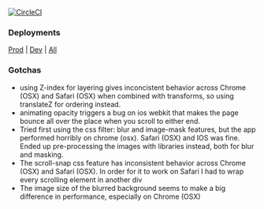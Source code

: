 [![CircleCI](https://circleci.com/gh/the-lost-souls/tls-home/tree/master.svg?style=svg)](https://circleci.com/gh/the-lost-souls/workflows/tls-home)


### Deployments
[Prod](https://the-lost-souls.github.io/tls-home/) | 
[Dev](https://the-lost-souls.github.io/tls-home/builds/latest) | 
[All](builds.md)

### Gotchas
- using Z-index for layering gives inconcistent behavior across Chrome (OSX) and Safari (OSX) when combined with transforms, so using translateZ for ordering instead.
- animating opacity triggers a bug on ios webkit that makes the page bounce all over the place when you scroll to either end.
- Tried first using the css filter: blur and image-mask features, but the app performed horribly on chrome (osx). Safari (OSX) and IOS was fine. Ended up pre-processing the images with libraries instead, both for blur and masking.
- The scroll-snap css feature has inconsistent behavior across Chrome (OSX) and Safari (OSX). In order for it to work on Safari I had to wrap every scrolling element in another div
- The image size of the blurred background seems to make a big difference in performance, especially on Chrome (OSX)
